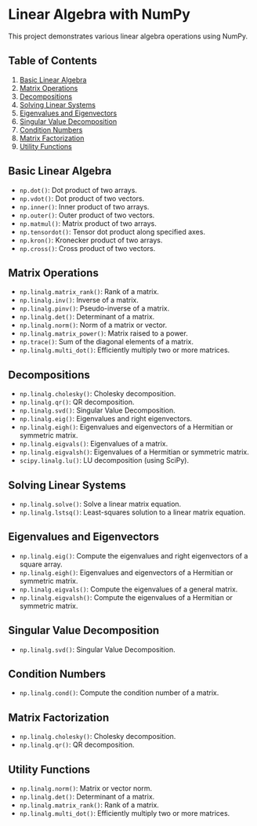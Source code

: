 # Linear Algebra with NumPy

This project demonstrates various linear algebra operations using NumPy.

## Table of Contents
1. [Basic Linear Algebra](#basic-linear-algebra)
2. [Matrix Operations](#matrix-operations)
3. [Decompositions](#decompositions)
4. [Solving Linear Systems](#solving-linear-systems)
5. [Eigenvalues and Eigenvectors](#eigenvalues-and-eigenvectors)
6. [Singular Value Decomposition](#singular-value-decomposition)
7. [Condition Numbers](#condition-numbers)
8. [Matrix Factorization](#matrix-factorization)
9. [Utility Functions](#utility-functions)

## Basic Linear Algebra
- `np.dot()`: Dot product of two arrays.
- `np.vdot()`: Dot product of two vectors.
- `np.inner()`: Inner product of two arrays.
- `np.outer()`: Outer product of two vectors.
- `np.matmul()`: Matrix product of two arrays.
- `np.tensordot()`: Tensor dot product along specified axes.
- `np.kron()`: Kronecker product of two arrays.
- `np.cross()`: Cross product of two vectors.

## Matrix Operations
- `np.linalg.matrix_rank()`: Rank of a matrix.
- `np.linalg.inv()`: Inverse of a matrix.
- `np.linalg.pinv()`: Pseudo-inverse of a matrix.
- `np.linalg.det()`: Determinant of a matrix.
- `np.linalg.norm()`: Norm of a matrix or vector.
- `np.linalg.matrix_power()`: Matrix raised to a power.
- `np.trace()`: Sum of the diagonal elements of a matrix.
- `np.linalg.multi_dot()`: Efficiently multiply two or more matrices.

## Decompositions
- `np.linalg.cholesky()`: Cholesky decomposition.
- `np.linalg.qr()`: QR decomposition.
- `np.linalg.svd()`: Singular Value Decomposition.
- `np.linalg.eig()`: Eigenvalues and right eigenvectors.
- `np.linalg.eigh()`: Eigenvalues and eigenvectors of a Hermitian or symmetric matrix.
- `np.linalg.eigvals()`: Eigenvalues of a matrix.
- `np.linalg.eigvalsh()`: Eigenvalues of a Hermitian or symmetric matrix.
- `scipy.linalg.lu()`: LU decomposition (using SciPy).

## Solving Linear Systems
- `np.linalg.solve()`: Solve a linear matrix equation.
- `np.linalg.lstsq()`: Least-squares solution to a linear matrix equation.

## Eigenvalues and Eigenvectors
- `np.linalg.eig()`: Compute the eigenvalues and right eigenvectors of a square array.
- `np.linalg.eigh()`: Eigenvalues and eigenvectors of a Hermitian or symmetric matrix.
- `np.linalg.eigvals()`: Compute the eigenvalues of a general matrix.
- `np.linalg.eigvalsh()`: Compute the eigenvalues of a Hermitian or symmetric matrix.

## Singular Value Decomposition
- `np.linalg.svd()`: Singular Value Decomposition.

## Condition Numbers
- `np.linalg.cond()`: Compute the condition number of a matrix.

## Matrix Factorization
- `np.linalg.cholesky()`: Cholesky decomposition.
- `np.linalg.qr()`: QR decomposition.

## Utility Functions
- `np.linalg.norm()`: Matrix or vector norm.
- `np.linalg.det()`: Determinant of a matrix.
- `np.linalg.matrix_rank()`: Rank of a matrix.
- `np.linalg.multi_dot()`: Efficiently multiply two or more matrices.
